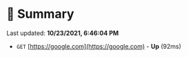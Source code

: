 # 📖 Summary
Last updated: **10/23/2021, 6:46:04 PM**

- `GET` [https://google.com](https://google.com) - **Up** (92ms)
